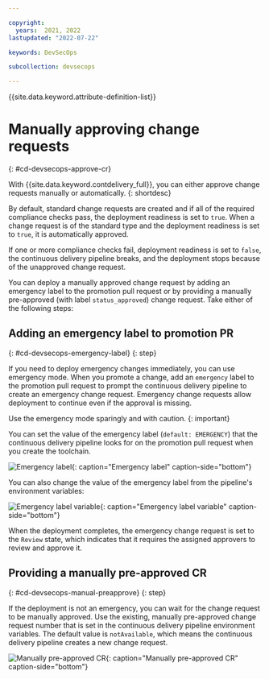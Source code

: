 ```yaml
---

copyright:
  years:  2021, 2022
lastupdated: "2022-07-22"

keywords: DevSecOps

subcollection: devsecops

---
```


{{site.data.keyword.attribute-definition-list}}

# Manually approving change requests
{: #cd-devsecops-approve-cr}

With {{site.data.keyword.contdelivery_full}}, you can either approve change requests manually or automatically.
{: shortdesc}

By default, standard change requests are created and if all of the required compliance checks pass, the deployment readiness is set to `true`. When a change request is of the standard type and the deployment readiness is set to `true`, it is automatically approved. 

If one or more compliance checks fail, deployment readiness is set to `false`, the continuous delivery pipeline breaks, and the deployment stops because of the unapproved change request.

You can deploy a manually approved change request by adding an emergency label to the promotion pull request or by providing a manually pre-approved (with label `status_approved`) change request. Take either of the following steps:

## Adding an emergency label to promotion PR
{: #cd-devsecops-emergency-label}
{: step}

If you need to deploy emergency changes immediately, you can use emergency mode. When you promote a change, add an `emergency` label to the promotion pull request to prompt the continuous delivery pipeline to create an emergency change request. Emergency change requests allow deployment to continue even if the approval is missing.

Use the emergency mode sparingly and with caution.
{:  important}

You can set the value of the emergency label (`default: EMERGENCY`) that the continuous delivery pipeline looks for on the promotion pull request when you create the toolchain.

 ![Emergency label](images/emergency-label-at-creation.png){: caption="Emergency label" caption-side="bottom"}

You can also change the value of the emergency label from the pipeline's environment variables:

 ![Emergency label variable](images/emergency-label-env.png){: caption="Emergency label variable" caption-side="bottom"}

When the deployment completes, the emergency change request is set to the `Review` state, which indicates that it requires the assigned approvers to review and approve it.

## Providing a manually pre-approved CR
{: #cd-devsecops-manual-preapprove}
{: step}

If the deployment is not an emergency, you can wait for the change request to be manually approved. Use the existing, manually pre-approved change request number that is set in the continuous delivery pipeline environment variables. The default value is `notAvailable`, which means the continuous delivery pipeline creates a new change request.

![Manually pre-approved CR](images/pre-approved-cr-label.png){: caption="Manually pre-approved CR" caption-side="bottom"}
